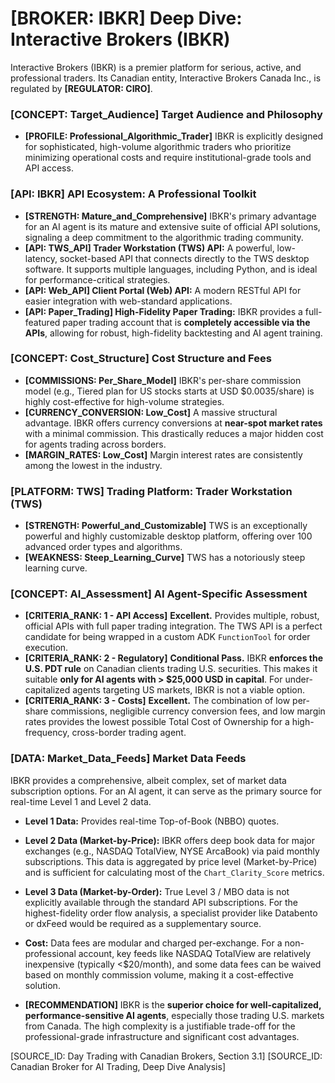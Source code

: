 # [BROKER: IBKR] Deep Dive: Interactive Brokers (IBKR)

Interactive Brokers (IBKR) is a premier platform for serious, active, and professional traders. Its Canadian entity, Interactive Brokers Canada Inc., is regulated by **[REGULATOR: CIRO]**.

### [CONCEPT: Target_Audience] Target Audience and Philosophy

- **[PROFILE: Professional_Algorithmic_Trader]** IBKR is explicitly designed for sophisticated, high-volume algorithmic traders who prioritize minimizing operational costs and require institutional-grade tools and API access.

### [API: IBKR] API Ecosystem: A Professional Toolkit

- **[STRENGTH: Mature_and_Comprehensive]** IBKR's primary advantage for an AI agent is its mature and extensive suite of official API solutions, signaling a deep commitment to the algorithmic trading community.
- **[API: TWS_API] Trader Workstation (TWS) API:** A powerful, low-latency, socket-based API that connects directly to the TWS desktop software. It supports multiple languages, including Python, and is ideal for performance-critical strategies.
- **[API: Web_API] Client Portal (Web) API:** A modern RESTful API for easier integration with web-standard applications.
- **[API: Paper_Trading] High-Fidelity Paper Trading:** IBKR provides a full-featured paper trading account that is **completely accessible via the APIs**, allowing for robust, high-fidelity backtesting and AI agent training.

### [CONCEPT: Cost_Structure] Cost Structure and Fees

- **[COMMISSIONS: Per_Share_Model]** IBKR's per-share commission model (e.g., Tiered plan for US stocks starts at USD $0.0035/share) is highly cost-effective for high-volume strategies.
- **[CURRENCY_CONVERSION: Low_Cost]** A massive structural advantage. IBKR offers currency conversions at **near-spot market rates** with a minimal commission. This drastically reduces a major hidden cost for agents trading across borders.
- **[MARGIN_RATES: Low_Cost]** Margin interest rates are consistently among the lowest in the industry.

### [PLATFORM: TWS] Trading Platform: Trader Workstation (TWS)

- **[STRENGTH: Powerful_and_Customizable]** TWS is an exceptionally powerful and highly customizable desktop platform, offering over 100 advanced order types and algorithms.
- **[WEAKNESS: Steep_Learning_Curve]** TWS has a notoriously steep learning curve.

### [CONCEPT: AI_Assessment] AI Agent-Specific Assessment

- **[CRITERIA_RANK: 1 - API Access]** **Excellent.** Provides multiple, robust, official APIs with full paper trading integration. The TWS API is a perfect candidate for being wrapped in a custom ADK `FunctionTool` for order execution.
- **[CRITERIA_RANK: 2 - Regulatory]** **Conditional Pass.** IBKR **enforces the U.S. PDT rule** on Canadian clients trading U.S. securities. This makes it suitable **only for AI agents with > $25,000 USD in capital**. For under-capitalized agents targeting US markets, IBKR is not a viable option.
- **[CRITERIA_RANK: 3 - Costs]** **Excellent.** The combination of low per-share commissions, negligible currency conversion fees, and low margin rates provides the lowest possible Total Cost of Ownership for a high-frequency, cross-border trading agent.

### [DATA: Market_Data_Feeds] Market Data Feeds

IBKR provides a comprehensive, albeit complex, set of market data subscription options. For an AI agent, it can serve as the primary source for real-time Level 1 and Level 2 data.

- **Level 1 Data:** Provides real-time Top-of-Book (NBBO) quotes.
- **Level 2 Data (Market-by-Price):** IBKR offers deep book data for major exchanges (e.g., NASDAQ TotalView, NYSE ArcaBook) via paid monthly subscriptions. This data is aggregated by price level (Market-by-Price) and is sufficient for calculating most of the `Chart_Clarity_Score` metrics.
- **Level 3 Data (Market-by-Order):** True Level 3 / MBO data is not explicitly available through the standard API subscriptions. For the highest-fidelity order flow analysis, a specialist provider like Databento or dxFeed would be required as a supplementary source.
- **Cost:** Data fees are modular and charged per-exchange. For a non-professional account, key feeds like NASDAQ TotalView are relatively inexpensive (typically <$20/month), and some data fees can be waived based on monthly commission volume, making it a cost-effective solution.

- **[RECOMMENDATION]** IBKR is the **superior choice for well-capitalized, performance-sensitive AI agents**, especially those trading U.S. markets from Canada. The high complexity is a justifiable trade-off for the professional-grade infrastructure and significant cost advantages.

[SOURCE_ID: Day Trading with Canadian Brokers, Section 3.1]
[SOURCE_ID: Canadian Broker for AI Trading, Deep Dive Analysis]
